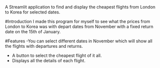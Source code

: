 A Streamlit application to find and display the cheapest flights from London to Korea for selected dates. 

#Introduction
I made this program for myself to see what the prices from London to Korea was with depart dates from November with a fixed return date on the 15th of January. 

#Features
-You can select different dates in November which will show all the flights with departures and returns.
- A button to select the cheapest flight of it all.
- Displays all the details of each flight.
  

